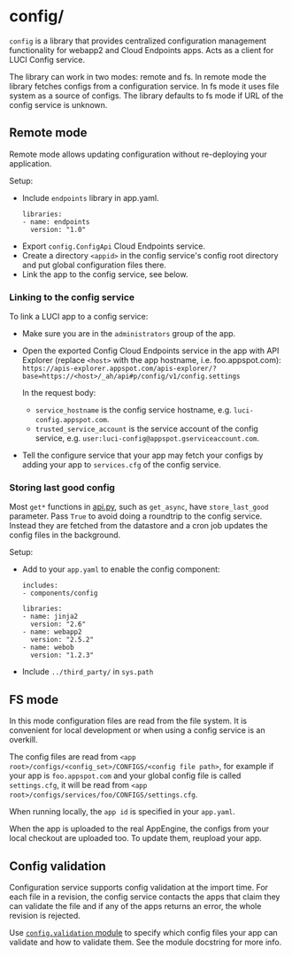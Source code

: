 # config/

`config` is a library that provides centralized configuration management
functionality for webapp2 and Cloud Endpoints apps. Acts as a client
for LUCI Config service.

The library can work in two modes: remote and fs. In remote mode the library
fetches configs from a configuration service. In fs mode it uses file system
as a source of configs. The library defaults to fs mode if URL of the config
service is unknown.

## Remote mode

Remote mode allows updating configuration without re-deploying your application.

Setup:

*   Include `endpoints` library in app.yaml.
    ```
    libraries:
    - name: endpoints
      version: "1.0"
    ```
*   Export `config.ConfigApi` Cloud Endpoints service.
*   Create a directory `<appid>` in the config service's config root directory
    and put global configuration files there.
*   Link the app to the config service, see below.

### Linking to the config service

To link a LUCI app to a config service:

*   Make sure you are in the `administrators` group of the app.
*   Open the exported Config Cloud Endpoints service in the app with API
    Explorer (replace `<host>` with the app hostname, i.e. foo.appspot.com):
    `https://apis-explorer.appspot.com/apis-explorer/?base=https://<host>/_ah/api#p/config/v1/config.settings`

    In the request body:

    *  `service_hostname` is the config service hostname, e.g.
       `luci-config.appspot.com`.
    *  `trusted_service_account` is the service account of the config service,
        e.g. `user:luci-config@appspot.gserviceaccount.com`.
*   Tell the configure service that your app may fetch your configs by
    adding your app to `services.cfg` of the config service.

### Storing last good config

Most `get*` functions in [api.py](api.py), such as `get_async`, have
`store_last_good` parameter.
Pass `True` to avoid doing a roundtrip to the config service.
Instead they are fetched from the datastore and a cron job updates the config
files in the background.

Setup:

  - Add to your `app.yaml` to enable the config component:

    ```
    includes:
    - components/config

    libraries:
    - name: jinja2
      version: "2.6"
    - name: webapp2
      version: "2.5.2"
    - name: webob
      version: "1.2.3"
    ```

  - Include `../third_party/` in `sys.path`

## FS mode

In this mode configuration files are read from the file system. It is convenient
for local development or when using a config service is an overkill.

The config files are read from
`<app root>/configs/<config_set>/CONFIGS/<config file path>`, for example if
your app is `foo.appspot.com` and your global config file is called
`settings.cfg`, it will be read from
`<app root>/configs/services/foo/CONFIGS/settings.cfg`.

When running locally, the `app id` is specified in your `app.yaml`.

When the app is uploaded to the real AppEngine, the configs from your local
checkout are uploaded too. To update them, reupload your app.

## Config validation

Configuration service supports config validation at the import time.
For each file in a revision, the config service contacts the apps that claim
they can validate the file and if any of the apps returns an error, the whole
revision is rejected.

Use [`config.validation` module](./validation.py) to specify which config files
your app can validate and how to validate them. See the module docstring for
more info.

